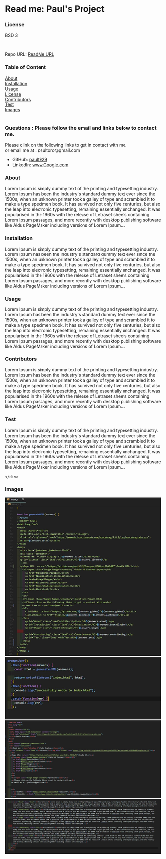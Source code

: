 
<!DOCTYPE html>
<html lang="en">
<head>
  <meta charset="UTF-8">
  <meta http-equiv="X-UA-Compatible" content="ie=edge">
  <link rel="stylesheet" href="https://maxcdn.bootstrapcdn.com/bootstrap/4.0.0/css/bootstrap.min.css">
</head>
<body>
  <div class="jumbotron jumbotron-fluid">
  <div class="container">
  <h1>Read me: <class="display-5">Paul's Project</class></h1>
  <p id="License" class="lead"><h3>License</h3>BSD 3</p>
    <br>
  <p>Repo URL: <a href="https://github.com/pault929/Can-you-READ-a-READaME">ReadMe URL</a><p> 
    <h3><span class="badge badge-secondary">Table of Content</span></h3>
      <a href=#About>About</a><br>
      <a href=#Installation>Installation</a><br>
      <a href=#Usage>Usage</a><br>
      <a href=#License>License</a><br>
      <a href=#Contributing>Contributors</a><br> 
      <a href=#Test>Test</a><br>
      <a href=#Images>Images</a><br>
    <br>
    <h3>Questions : Please follow the email and links below to contact me.</></h3>
    <p>Please clink on the following links to get in contact with me.<br>
    or email me at : paultoro@gmail.com</p> 
    <ul>
      <li>GitHub: <a href="https://github.com/pault929">pault929</a></li>
      <li>LinkedIn: <a href="https://www.Google.com">www.Google.com</a></li>
    </ul>
      <p id="About" class="lead"><h3>About</h3>Lorem Ipsum is simply dummy text of the printing and typesetting industry. Lorem Ipsum has been the industry's standard dummy text ever since the 1500s, when an unknown printer took a galley of type and scrambled it to make a type specimen book. It has survived not only five centuries, but also the leap into electronic typesetting, remaining essentially unchanged. It was popularised in the 1960s with the release of Letraset sheets containing Lorem Ipsum passages, and more recently with desktop publishing software like Aldus PageMaker including versions of Lorem Ipsum....</p>
      <p id="Installation" class="lead"><h3>Installation</h3>Lorem Ipsum is simply dummy text of the printing and typesetting industry. Lorem Ipsum has been the industry's standard dummy text ever since the 1500s, when an unknown printer took a galley of type and scrambled it to make a type specimen book. It has survived not only five centuries, but also the leap into electronic typesetting, remaining essentially unchanged. It was popularised in the 1960s with the release of Letraset sheets containing Lorem Ipsum passages, and more recently with desktop publishing software like Aldus PageMaker including versions of Lorem Ipsum....</p>
      <p id="Usage" class="lead"><h3>Usage</h3>Lorem Ipsum is simply dummy text of the printing and typesetting industry. Lorem Ipsum has been the industry's standard dummy text ever since the 1500s, when an unknown printer took a galley of type and scrambled it to make a type specimen book. It has survived not only five centuries, but also the leap into electronic typesetting, remaining essentially unchanged. It was popularised in the 1960s with the release of Letraset sheets containing Lorem Ipsum passages, and more recently with desktop publishing software like Aldus PageMaker including versions of Lorem Ipsum....</p>
      <p id="Contributing" class="lead"><h3>Contributors</h3>Lorem Ipsum is simply dummy text of the printing and typesetting industry. Lorem Ipsum has been the industry's standard dummy text ever since the 1500s, when an unknown printer took a galley of type and scrambled it to make a type specimen book. It has survived not only five centuries, but also the leap into electronic typesetting, remaining essentially unchanged. It was popularised in the 1960s with the release of Letraset sheets containing Lorem Ipsum passages, and more recently with desktop publishing software like Aldus PageMaker including versions of Lorem Ipsum....</p>
      <p id="Test" class="lead"><h3>Test</h3>Lorem Ipsum is simply dummy text of the printing and typesetting industry. Lorem Ipsum has been the industry's standard dummy text ever since the 1500s, when an unknown printer took a galley of type and scrambled it to make a type specimen book. It has survived not only five centuries, but also the leap into electronic typesetting, remaining essentially unchanged. It was popularised in the 1960s with the release of Letraset sheets containing Lorem Ipsum passages, and more recently with desktop publishing software like Aldus PageMaker including versions of Lorem Ipsum....</p>
    
    </div>

  <div class="examples">
    <h3 id="Images"><h3>Images</h3>
    <img src="images/index.jscode.JPG">
    <img src="images/promptuser.JPG">
    <img src="images/tophtml.JPG">
    <img src="images/bottomhtml.JPG">
  </div>
 </body>
</html>